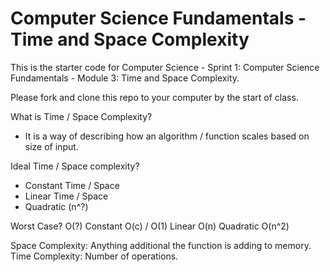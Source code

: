 # Computer Science Fundamentals - Time and Space Complexity

This is the starter code for Computer Science - Sprint 1: Computer Science Fundamentals - Module 3: Time and Space Complexity.

Please fork and clone this repo to your computer by the start of class.

What is Time / Space Complexity?

- It is a way of describing how an algorithm / function scales based on size of input.

Ideal Time / Space complexity?

- Constant Time / Space
- Linear Time / Space
- Quadratic (n^?)

Worst Case?
O(?)
Constant O(c) / O(1)
Linear O(n)
Quadratic O(n^2)

Space Complexity: Anything additional the function is adding to memory.
Time Complexity: Number of operations.
